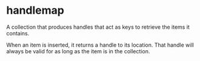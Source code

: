# handlemap

A collection that produces handles that act as keys to retrieve the items it contains.

When an item is inserted, it returns a handle to its location. That handle will always be valid for as long as the item is in the collection.